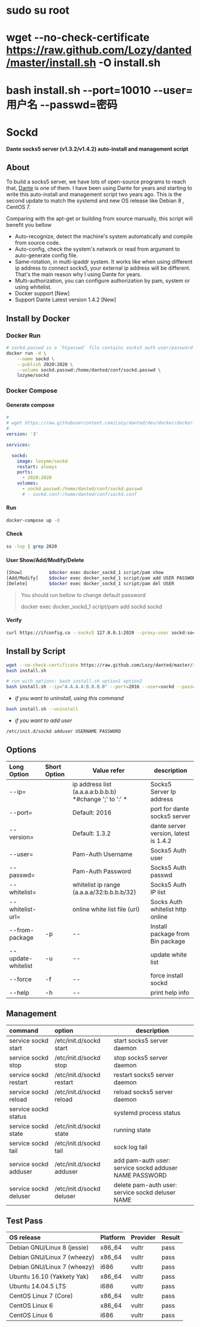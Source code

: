 
# sudo su root

# wget --no-check-certificate https://raw.github.com/Lozy/danted/master/install.sh -O install.sh

# bash install.sh --port=10010 --user=用户名 --passwd=密码


# Sockd
**Dante socks5 server (v1.3.2/v1.4.2) auto-install and management script** 

## About
To build a socks5 server, we have lots of open-source programs to reach that, [Dante](https://www.inet.no/dante/) is one of them.
I have been using Dante for years and starting to write this auto-install and management script two years ago.
This is the second update to match the systemd and new OS release like Debian 8 , CentOS 7.

Comparing with the apt-get or building from source manually, this script will benefit you bellow

* Auto-recognize, detect the machine's system automatically and compile from source code.
* Auto-config, check the system's network or read from argument to auto-generate config file.
* Same-rotation, in multi-ipaddr system. It works like when using different ip address to connect socks5, your external ip address will be different. That's the main reason why I using Dante for years.
* Multi-authorization, you can configure authorization by pam, system or using whitelist.
* Docker support [New]
* Support Dante Latest version 1.4.2 [New]

## Install by Docker

### Docker Run

```bash
# sockd.passwd is a `htpasswd` file contains socks5 auth user/password. 
docker run -d \
    --name sockd \
    --publish 2020:2020 \
    --volume sockd.passwd:/home/danted/conf/sockd.passwd \
    lozyme/sockd
```

### Docker Compose

#### Generate compose

```yaml
#
# wget https://raw.githubusercontent.com/Lozy/danted/dev/docker/docker-compose.yaml
#
version: '3'

services:

  sockd:
    image: lozyme/sockd
    restart: always
    ports:
      - 2020:2020
    volumes:
      - sockd.passwd:/home/danted/conf/sockd.passwd
      # - sockd.conf:/home/danted/conf/sockd.conf
```

#### Run

```bash
docker-compose up -d
```

#### Check

```bash
ss -lnp | grep 2020
```

#### User Show/Add/Modify/Delete

```bash
[Show]          $docker exec docker_sockd_1 script/pam show
[Add/Modify]    $docker exec docker_sockd_1 script/pam add USER PASSWORD
[Delete]        $docker exec docker_sockd_1 script/pam del USER
```

> You should run bellow to change default password
> 
> docker exec docker_sockd_1 script/pam add sockd sockd

#### Verify

```bash
curl https://ifconfig.co --socks5 127.0.0.1:2020 --proxy-user sockd:sockd
```


## Install by Script

```bash
wget --no-check-certificate https://raw.github.com/Lozy/danted/master/install.sh -O install.sh 
bash install.sh

# run with options: bash install.sh option1 option2
bash install.sh --ip="A.A.A.A:B.B.B.B" --port=2016 --user=sockd --passwd=sockd --whitelist="X.X.X.X/32"

```

* *if you want to uninstall, using this command*

```bash
bash install.sh --uninstall
```

* *if you want to add user*

```bash
/etc/init.d/sockd adduser USERNAME PASSWORD
```

## Options

| Long Option | Short Option | Value refer | description |
| :--- | :--- | --- | --- |
| --ip=                | | ip address list (a.a.a.a:b.b.b.b) *#change ';' to ':' * | Socks5 Server Ip address |
| --port=             | | Default: 2016| port for dante socks5 server |
| --version=          | | Default: 1.3.2 | dante server version, latest is 1.4.2 |
| --user=              | | Pam-Auth Username | Socks5 Auth user |
| --passwd=            | | Pam-Auth Password |Socks5 Auth passwd |
| --whitelist=         | | whitelist ip range (a.a.a.a/32:b.b.b.b/32) |Socks5 Auth IP list |
| --whitelist-url=     | | online white list file (url) | Socks Auth whitelist http online |
| --from-package       | -p    | --    | Install package from Bin package |
| --update-whitelist   | -u    | --    |  update white list |
| --force              | -f    | --    | force install sockd |
| --help               | -h    | --    | print help info |

## Management

| command | option | description |
| :--- | :--- | --- |
| service sockd start | /etc/init.d/sockd start | start socks5 server daemon |
| service sockd stop | /etc/init.d/sockd stop | stop socks5 server daemon |
| service sockd restart | /etc/init.d/sockd restart | restart socks5 server daemon |
| service sockd reload | /etc/init.d/sockd reload | reload socks5 server daemon |
| service sockd status | | systemd process status |
| service sockd state | /etc/init.d/sockd state | running state |
| service sockd tail | /etc/init.d/sockd tail | sock log tail |
| service sockd adduser | /etc/init.d/sockd adduser | add pam-auth user:  service sockd adduser NAME PASSWORD |
| service sockd deluser | /etc/init.d/sockd deluser | delete pam-auth user:  service sockd deluser NAME |


## Test Pass

| OS release | Platform | Provider | Result |
| :--- | :--- | --- |  --- | 
| Debian GNU/Linux 8 (jessie) | x86_64 | vultr | pass |
| Debian GNU/Linux 7 (wheezy) | x86_64 | vultr | pass |
| Debian GNU/Linux 7 (wheezy) | i686 | vultr | pass |
| Ubuntu 16.10 (Yakkety Yak)  | x86_64 | vultr | pass |
| Ubuntu 14.04.5 LTS | i686 | vultr | pass
| CentOS Linux 7 (Core) | x86_64 | vultr | pass |
| CentOS Linux 6 | x86_64 | vultr | pass |
| CentOS Linux 6 | i686 | vultr | pass |
